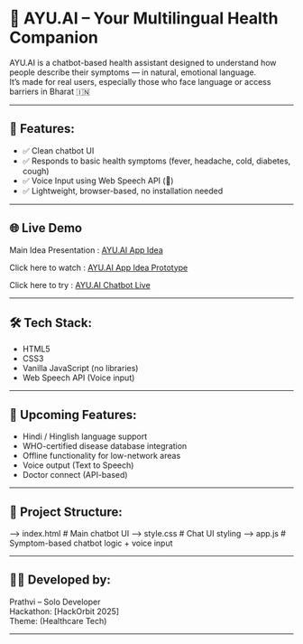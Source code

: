 # 💙 AYU.AI – Your Multilingual Health Companion

AYU.AI is a chatbot-based health assistant designed to understand how people describe their symptoms — in natural, emotional language.  
It’s made for real users, especially those who face language or access barriers in Bharat 🇮🇳

---

## 🎯 Features:
- ✅ Clean chatbot UI
- ✅ Responds to basic health symptoms (fever, headache, cold, diabetes, cough)
- ✅ Voice Input using Web Speech API (🎤)
- ✅ Lightweight, browser-based, no installation needed

---

## 🌐 Live Demo

Main Idea Presentation  : [AYU.AI App Idea](https://docs.google.com/presentation/d/1PMBOFdBA1kUJPAO1fDrtLAMn1i2WrkN3xGS9YWLbsLs/edit?usp=drive_link)

Click here to watch  : [AYU.AI App Idea Prototype](https://drive.google.com/file/d/1K9nVkCn-OQQQWLb_-v4OvGJwzQBA6t3r/view?usp=drive_link)

Click here to try    : [AYU.AI Chatbot Live](https://prathviixd.github.io/ayu-ai-hackorbit/src/index.html)


---

## 🛠️ Tech Stack:
- HTML5
- CSS3
- Vanilla JavaScript (no libraries)
- Web Speech API (Voice input)

---

## 🔮 Upcoming Features:
- Hindi / Hinglish language support
- WHO-certified disease database integration
- Offline functionality for low-network areas
- Voice output (Text to Speech)
- Doctor connect (API-based)

---

## 📁 Project Structure:

--> index.html # Main chatbot UI
--> style.css # Chat UI styling
--> app.js # Symptom-based chatbot logic + voice input


---

## 👨‍💻 Developed by:
Prathvi – Solo Developer  
Hackathon: [HackOrbit 2025]  
Theme: (Healthcare Tech)

---

